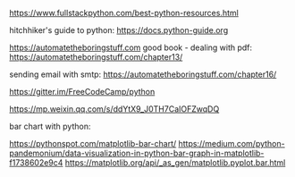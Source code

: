 https://www.fullstackpython.com/best-python-resources.html

hitchhiker's guide to python:
https://docs.python-guide.org

https://automatetheboringstuff.com
good book - 
dealing with pdf:
https://automatetheboringstuff.com/chapter13/

sending email with smtp:
https://automatetheboringstuff.com/chapter16/

https://gitter.im/FreeCodeCamp/python


https://mp.weixin.qq.com/s/ddYtX9_J0TH7CaIOFZwqDQ

bar chart with python:

https://pythonspot.com/matplotlib-bar-chart/
https://medium.com/python-pandemonium/data-visualization-in-python-bar-graph-in-matplotlib-f1738602e9c4
https://matplotlib.org/api/_as_gen/matplotlib.pyplot.bar.html
